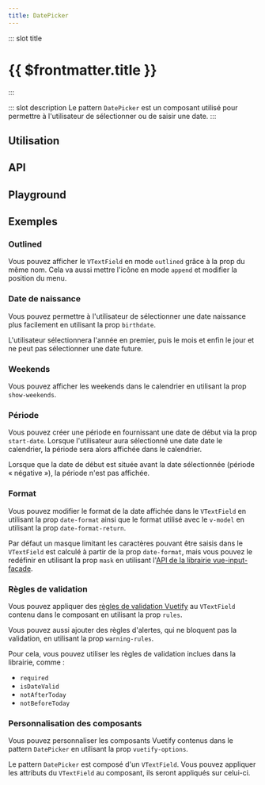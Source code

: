 ```yaml
---
title: DatePicker
---
```


::: slot title
# {{ $frontmatter.title }}
:::

::: slot description
Le pattern `DatePicker` est un composant utilisé pour permettre à l'utilisateur de sélectionner ou de saisir une date.
:::

## Utilisation

<DocExample
  eager
  file="composants/date-picker/examples/date-picker"
/>

## API

<DocApi
  :value="['DatePicker']"
  :api="{
    DatePicker: {
      props: [
        {
          name: 'value',
          type: 'string',
          default: '\'\'',
          description: 'La date sélectionnée.'
        },
        {
          name: 'outlined',
          type: 'boolean',
          default: 'false',
          description: 'Affiche le `VTextField` en mode `outlined`.'
        },
        {
          name: 'no-calendar',
          type: 'boolean',
          default: 'false',
          description: 'Désactive le calendrier.'
        },
        {
          name: 'no-prepend-icon',
          type: 'boolean',
          default: 'false',
          description: 'Supprime l\'icône avant le `VTextField`.'
        },
        {
          name: 'append-icon',
          type: 'boolean',
          default: 'false',
          description: 'Affiche le bouton du calendrier dans le `VTextField`.'
        },
        {
          name: 'text-field-activator',
          type: 'boolean',
          default: 'false',
          description: 'Affiche le calendrier lors du clic sur le `VTextField`.'
        },
        {
          name: 'text-field-class',
          type: 'string | string[]',
          default: 'undefined',
          description: 'Les classes à appliquer au `VTextField`.'
        },
        {
          name: 'start-date',
          type: 'string',
          default: 'undefined',
          description: 'La date de début de la période.'
        },
        {
          name: 'show-weekends',
          type: 'boolean',
          default: 'false',
          description: 'Affiche les weekends dans le calendrier.'
        },
        {
          name: 'warning-rules',
          type: 'ValidationRule[]',
          default: '[]',
          description: 'Les règles d\'alertes, qui ne bloquent pas la validation.'
        },
        {
          name: 'date-format',
          type: 'string',
          default: '\'DD/MM/YYYY\'',
          description: 'Le format de la date affichée dans le `VTextField`.'
        },
        {
          name: 'date-format-return',
          type: 'string',
          default: '\'YYYY-MM-DD\'',
          description: 'Le format de la date utilisé avec le `v-model`.'
        },
        {
          name: 'mask',
          type: 'string | boolean',
          default: 'undefined',
          description: 'Masque limitant les caractères pouvant être saisis dans le `VTextField`.'
        },
        {
          name: 'birthdate',
          type: 'boolean',
          default: 'false',
          description: 'Simplifie la sélection d\'une date de naissance.'
        },
        {
          name: 'picker-date',
          type: 'string',
          default: 'undefined',
          description: 'Le mois / l\'année affiché, à utiliser avec le modificateur `.sync`.'
        },
        {
          name: 'error',
          type: 'boolean',
          default: 'false',
          description: 'Mets le `VTextField` en erreur manuellement, à utiliser avec le modificateur `.sync`.'
        },
        {
          name: 'vuetify-options',
          type: 'Options',
          default: 'undefined',
          description: 'Personnalisation des composants Vuetify en utilisant la directive `customizable`.',
          options: '{\n	textField: `VTextField`,\n	datePicker: `VDatePicker`,\n	icon: `VIcon`,\n	btn: `VBtn`,\n	menu: `VMenu`\n}'
        }
      ],
      slots: [
        {
          name: 'prepend',
          description: 'Slot pour ajouter du contenu avant le `VTextField` et remplacer le bouton par défaut.'
        },
        {
          name: 'append',
          description: 'Slot pour ajouter du contenu dans le `VTextField` et remplacer le bouton par défaut.'
        }
      ],
      events: [
        {
          name: 'change',
          description: 'Événement émis lorsque la valeur est mise à jour.'
        },
        {
          name: 'input',
          description: 'Événement émis dès que l\'utilisateur écrit dans le champ.'
        }
      ]
    }
  }"
/>

## Playground

<DocExample
  file="composants/date-picker/examples/date-picker-playground"
  hide-code-block
/>

## Exemples

### Outlined

Vous pouvez afficher le `VTextField` en mode `outlined` grâce à la prop du même nom. Cela va aussi mettre l'icône en mode `append` et modifier la position du menu.

<DocExample file="composants/date-picker/examples/date-picker-outlined" />

### Date de naissance

Vous pouvez permettre à l'utilisateur de sélectionner une date naissance plus facilement en utilisant la prop `birthdate`.

<DocInfo>

L'utilisateur sélectionnera l'année en premier, puis le mois et enfin le jour et ne peut pas sélectionner une date future.

</DocInfo>

<DocExample file="composants/date-picker/examples/date-picker-birthdate" />

### Weekends

Vous pouvez afficher les weekends dans le calendrier en utilisant la prop `show-weekends`.

<DocExample file="composants/date-picker/examples/date-picker-weekends" />

### Période

Vous pouvez créer une période en fournissant une date de début via la prop `start-date`. Lorsque l'utilisateur aura sélectionné une date date le calendrier, la période sera alors affichée dans le calendrier.

<DocInfo>

Lorsque que la date de début est située avant la date sélectionnée (période « négative »), la période n'est pas affichée.

</DocInfo>

<DocExample file="composants/date-picker/examples/date-picker-range" />

### Format

Vous pouvez modifier le format de la date affichée dans le `VTextField` en utilisant la prop `date-format` ainsi que le format utilisé avec le `v-model` en utilisant la prop `date-format-return`.

<DocInfo>

Par défaut un masque limitant les caractères pouvant être saisis dans le `VTextField` est calculé à partir de la prop `date-format`, mais vous pouvez le redéfinir en utilisant la prop `mask` en utilisant l'[API de la librairie vue-input-facade](https://ronaldjerez.github.io/vue-input-facade/).

</DocInfo>

<DocExample file="composants/date-picker/examples/date-picker-format" />

### Règles de validation

Vous pouvez appliquer des [règles de validation Vuetify](https://vuetifyjs.com/fr-FR/components/inputs/#rules) au `VTextField` contenu dans le composant en utilisant la prop `rules`.

Vous pouvez aussi ajouter des règles d'alertes, qui ne bloquent pas la validation, en utilisant la prop `warning-rules`.

Pour cela, vous pouvez utiliser les règles de validation inclues dans la librairie, comme :
- `required`
- `isDateValid`
- `notAfterToday`
- `notBeforeToday`

<DocExample file="composants/date-picker/examples/date-picker-rules" />

### Personnalisation des composants

Vous pouvez personnaliser les composants Vuetify contenus dans le pattern `DatePicker` en utilisant la prop `vuetify-options`.

<DocInfo>

Le pattern `DatePicker` est composé d'un `VTextField`. Vous pouvez appliquer les attributs du `VTextField` au composant, ils seront appliqués sur celui-ci.

</DocInfo>

<DocExample file="composants/date-picker/examples/date-picker-options" />
